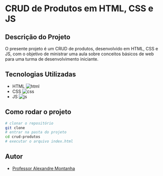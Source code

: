 # CRUD de Produtos em HTML, CSS e JS

## Descrição do Projeto

O presente projeto é um CRUD de produtos, desenvolvido em HTML, CSS e JS, com o objetivo de ministrar uma aula sobre conceitos básicos de web para uma turma de desenvolvimento iniciante.

## Tecnologias Utilizadas

- HTML
![html](https://images.vexels.com/media/users/3/166383/isolated/lists/6024bc5746d7436c727825dc4fc23c22-html-programming-language-icon.png)
- CSS
![css](https://1000marcas.net/wp-content/uploads/2021/02/CSS-Logo-1536x870.png)
- JS
![js](https://th.bing.com/th/id/OIP.ZP8FazEq6DZrMJ7icbL0tgHaHa?pid=ImgDet&rs=1)

## Como rodar o projeto

```bash
# clonar o repositório
git clone
# entrar na pasta do projeto
cd crud-produtos
# executar o arquivo index.html
```

## Autor

- [Professor Alexandre Montanha](https://www.linkedin.com/in/professor-montanha/)